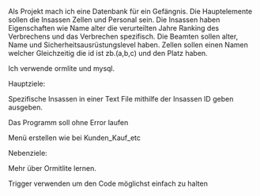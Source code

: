 Als Projekt mach ich eine Datenbank für ein Gefängnis. Die Hauptelemente sollen die Insassen Zellen und Personal sein. Die Insassen haben Eigenschaften wie Name alter die verurteilten Jahre Ranking des Verbrechens und das Verbrechen spezifisch. Die Beamten sollen alter, Name und Sicherheitsausrüstungslevel haben. Zellen sollen einen Namen welcher Gleichzeitig die id ist zb.(a,b,c) und den Platz haben. 

Ich verwende ormlite und mysql.  

Hauptziele: 

Spezifische Insassen in einer Text File mithilfe der Insassen ID geben ausgeben. 

Das Programm soll ohne Error laufen 

Menü erstellen wie bei Kunden_Kauf_etc 

Nebenziele: 

Mehr über Ormitlite lernen. 

Trigger verwenden um den Code möglichst einfach zu halten  

 

